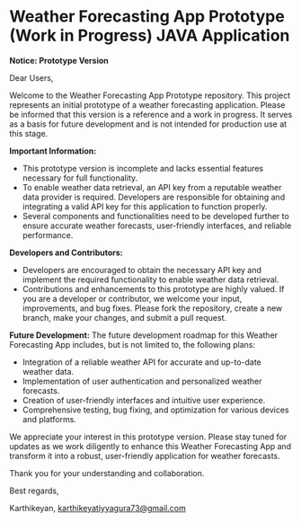 # Weather Forecasting App Prototype (Work in Progress) JAVA Application

**Notice: Prototype Version**

Dear Users,

Welcome to the Weather Forecasting App Prototype repository. This project represents an initial prototype of a weather forecasting application. Please be informed that this version is a reference and a work in progress. It serves as a basis for future development and is not intended for production use at this stage.

**Important Information:**
- This prototype version is incomplete and lacks essential features necessary for full functionality.
- To enable weather data retrieval, an API key from a reputable weather data provider is required. Developers are responsible for obtaining and integrating a valid API key for this application to function properly.
- Several components and functionalities need to be developed further to ensure accurate weather forecasts, user-friendly interfaces, and reliable performance.

**Developers and Contributors:**
- Developers are encouraged to obtain the necessary API key and implement the required functionality to enable weather data retrieval.
- Contributions and enhancements to this prototype are highly valued. If you are a developer or contributor, we welcome your input, improvements, and bug fixes. Please fork the repository, create a new branch, make your changes, and submit a pull request.

**Future Development:**
The future development roadmap for this Weather Forecasting App includes, but is not limited to, the following plans:
- Integration of a reliable weather API for accurate and up-to-date weather data.
- Implementation of user authentication and personalized weather forecasts.
- Creation of user-friendly interfaces and intuitive user experience.
- Comprehensive testing, bug fixing, and optimization for various devices and platforms.

We appreciate your interest in this prototype version. Please stay tuned for updates as we work diligently to enhance this Weather Forecasting App and transform it into a robust, user-friendly application for weather forecasts.

Thank you for your understanding and collaboration.

Best regards,

Karthikeyan,
karthikeyatiyyagura73@gmail.com
